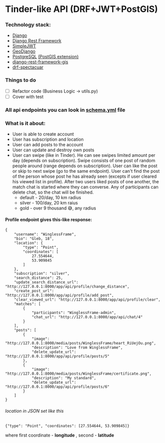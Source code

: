 # Tinder-like API (DRF+JWT+PostGIS)
### Technology stack:
* [Django](https://github.com/django/django)
* [Django Rest Framework](https://github.com/encode/django-rest-framework)
* [SimpleJWT](https://github.com/SimpleJWT/django-rest-framework-simplejwt)
* [GeoDjango](https://docs.djangoproject.com/en/3.1/ref/contrib/gis/)
* [PostgreSQL](https://www.postgresql.org/) [(PostGIS extension)](https://postgis.net/)
* [django-rest-framework-gis](https://github.com/openwisp/django-rest-framework-gis)
* [drf-spectacuar](https://github.com/tfranzel/drf-spectacular)
### Things to do
-[ ] Refactor code (Business Logic -> utils.py)
-[ ] Cover with test
### All api endpoints you can look in [schema.yml](schema.yml) file
### What is it about:
* User is able to create account
* User has subscription and location
* User can add posts to the account
* User can update and destroy own posts
* User can swipe (like in Tinder). He can see swipes limited amount per day (depends on subscription).
  Swipe consists of one post of random people around (range depends on subscription).
  User can like the post or skip to next swipe (go to the same endpoint). 
  User can't find the post of the person whose post he has already seen (excepts if user cleared his viewed list in profile).
  After two users liked posts of one another, the match chat is started where they can converse. 
  Any of participants can delete chat, so the chat will be finished.
  * default - 20/day, 10 km radius
  * silver - 100/day, 20 km raius
  * gold - over 9 thousand  😅, any radius
#### Profile endpoint gives this-like response:
```json5
{
    "username": "WinglessFrame",
    "bio": "Gleb, 18",
    "location": {
        "type": "Point",
        "coordinates": [
            27.554644,
            53.909845
        ]
    },
    "subscription": "silver",
    "search_distance": 25,
    "update_search_distance_url": "http://127.0.0.1:8000/app/api/profile/change_distance",
    "create_post_url": "http://127.0.0.1:8000/app/api/profile/add_post",
    "clear_viewed_url": "http://127.0.0.1:8000/app/api/profile/clear",
    "matches": [
        {
            "participants": "WinglessFrame-admin",
            "chat_url": "http://127.0.0.1:8000/app/api/chat/4"
        }
    ],
    "posts": [
        {
            "image": "http://127.0.0.1:8000/media/posts/WinglessFrame/heart_RiUejOu.png",
            "description": "Love from WinglessFrame",
            "delete_update_url": "http://127.0.0.1:8000/app/api/profile/posts/5"
        },
        {
            "image": "http://127.0.0.1:8000/media/posts/WinglessFrame/certificate.png",
            "description": "My standard",
            "delete_update_url": "http://127.0.0.1:8000/app/api/profile/posts/6"
        }
    ]
}
```
###### location in JSON set like this
```json5
{"type": "Point", "coordinates": [27.554644, 53.909845]}
```
where first coordinate - **longitude** , second - **latitude**